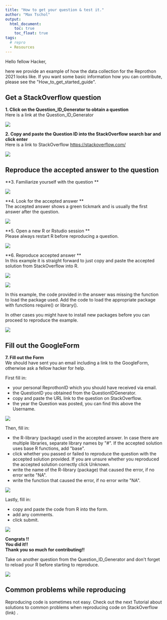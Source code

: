 ```yaml
---
title: "How to get your question & test it."
author: "Max Tschol"
output:
  html_document:
    toc: true
    toc_float: true
tags:
  # repro
  - Resources
---
```


Hello fellow Hacker,  

here we provide an example of how the data collection for the Reprothon 2021 looks like. If you want some basic information how you can contribute, please see the "How_to_get_started_guide".


## Get a StackOverflow question

**1. Click on the Question_ID_Generator to obtain a question**  
Here is a link at the Question_ID_Generator

<p align=centre>
<img src="./images/confused_cat1.jpg">
</p>

**2. Copy and paste the Question ID into the StackOverflow search bar and click enter**  
Here is a link to StackOverflow https://stackoverflow.com/


<p align=centre>
<img src="./images/stack_example2.png">
</p>

## Reproduce the accepted answer to the question

**3. Familiarize yourself with the question **  


<p align=centre>
<img src="./images/stack_example3.png">
</p>

**4. Look for the accepted answer **  
The accepted answer shows a green tickmark and is usually the first answer after the question.

<p align=centre>
<img src="./images/stack_example4.png">
</p>

**5. Open a new R or Rstudio session **  
Please always restart R before reproducing a question.

<p align=centre>
<img src="./images/open_r.png">
</p>

**6. Reproduce accepted answer **  
In this example it is straight forward to just copy and paste the accepted solution from StackOverflow into R.

<p align=centre>
<img src="./images/copy_paste_stack.png">
</p>

<p align=centre>
<img src="./images/copy_paste_stack_r.png">
</p>

In this example, the code provided in the answer was missing the function to load the package used. Add the code to load the appropriate package with functions require() or library().

In other cases you might have to install new packages before you can proceed to reproduce the example.

<p align=centre>
<img src="./images/r_pass.png">
</p>


## Fill out the GoogleForm 

**7. Fill out the Form**  
We should have sent you an email including a link to the GoogleForm, otherwise ask a fellow hacker for help.  

First fill in:  
- your personal ReprothonID which you should have received via email.   
- the QuestionID you obtained from the QuestionIDGenerator.  
- copy and paste the URL link to the question on StackOverflow.  
- the year the Question was posted, you can find this above the Username.  

<p align=centre>
<img src="./images/fill_gform1.png">
</p>


Then, fill in:  
- the R-library (package) used in the accepted answer. In case there are multiple libraries, separate library names by "#". If the accepted solution uses base R functions, add "base".  
- click whether you passed or failed to reproduce the question with the accepted solution provided. If you are unsure whether you reproduced the accepted solution correctly click Unknown.  
- write the name of the R-library (package) that caused the error, if no error write "NA".  
- write the function that caused the error, if no error write "NA".  

<p align=centre>
<img src="./images/fill_gform2.png">
</p>


Lastly, fill in:   
- copy and paste the code from R into the form.  
- add any comments.  
- click submit.  
 
 
<p align=centre>
<img src="./images/fill_gform3.png">
</p>


**Congrats !!**  
**You did it!!**  
**Thank you so much for contributing!!**   

Take on another question from the Question_ID_Generator and don't forget to reload your R before starting to reproduce.  

<p align=centre>
<img src="./images/submit2.png">
</p>

## Common problems while reproducing  

Reproducing code is sometimes not easy. Check out the next Tutorial about solutions to common problems when reproducing code on StackOverflow (link) .  
